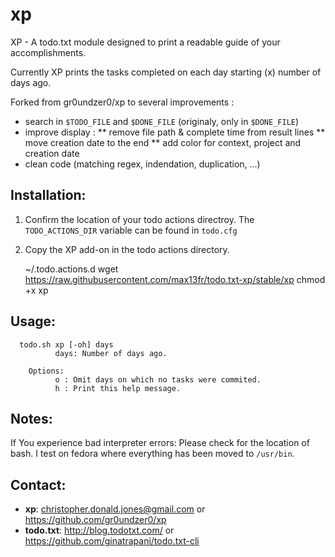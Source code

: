 xp
==

XP - A todo.txt module designed to print a readable guide of your accomplishments. 

 Currently XP prints the tasks completed on each day starting (x) number of days ago. 
 
Forked from gr0undzer0/xp to several improvements :
* search in `$TODO_FILE` and `$DONE_FILE` (originaly, only in `$DONE_FILE`)
* improve display :
** remove file path & complete time from result lines
** move creation date to the end
** add color for context, project and creation date
* clean code (matching regex, indendation, duplication, ...)

Installation: 
-------------

 1. Confirm the location of your todo actions directroy. The `TODO_ACTIONS_DIR` variable can be found in `todo.cfg`
 2. Copy the XP add-on in the todo actions directory. 

     ~/.todo.actions.d
     wget https://raw.githubusercontent.com/max13fr/todo.txt-xp/stable/xp
     chmod +x xp

Usage: 
------

      todo.sh xp [-oh] days 
              days: Number of days ago.
        
        Options:
              o : Omit days on which no tasks were commited.
              h : Print this help message.

Notes: 
-----

If You experience bad interpreter errors:
Please check for the location of bash. I test on fedora where everything has been moved to `/usr/bin`.

Contact:
--------

   * **xp**: christopher.donald.jones@gmail.com or https://github.com/gr0undzer0/xp
   * **todo.txt**: http://blog.todotxt.com/ or https://github.com/ginatrapani/todo.txt-cli 
